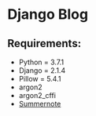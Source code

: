 # Django Blog

<h2>Requirements:</h2>

<ul>
<li> Python = 3.7.1 </li>
<li> Django = 2.1.4 </li>
<li> Pillow = 5.4.1 </li>
<li> argon2 </li>
<li> argon2_cffi </li>
<li> <a href="https://summernote.org/getting-started/" target="_blank" > Summernote </a></li>
</ul>
